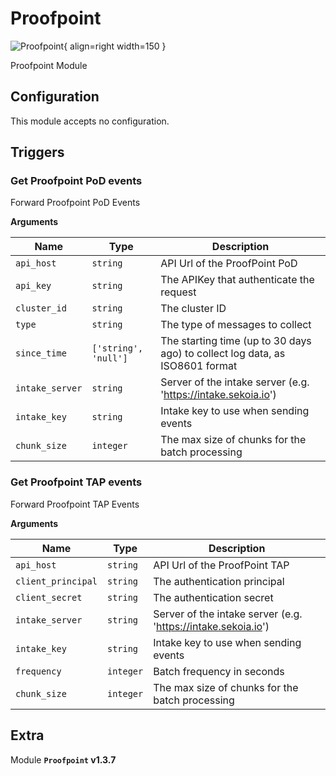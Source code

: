 # Proofpoint

![Proofpoint](/assets/playbooks/library/proofpoint.png){ align=right width=150 }

Proofpoint Module

## Configuration

This module accepts no configuration.

## Triggers

### Get Proofpoint PoD events

Forward Proofpoint PoD Events

**Arguments**

| Name      |  Type   |  Description  |
| --------- | ------- | --------------------------- |
| `api_host` | `string` | API Url of the ProofPoint PoD |
| `api_key` | `string` | The APIKey that authenticate the request |
| `cluster_id` | `string` | The cluster ID |
| `type` | `string` | The type of messages to collect |
| `since_time` | `['string', 'null']` | The starting time (up to 30 days ago) to collect log data, as ISO8601 format |
| `intake_server` | `string` | Server of the intake server (e.g. 'https://intake.sekoia.io') |
| `intake_key` | `string` | Intake key to use when sending events |
| `chunk_size` | `integer` | The max size of chunks for the batch processing |


### Get Proofpoint TAP events

Forward Proofpoint TAP Events

**Arguments**

| Name      |  Type   |  Description  |
| --------- | ------- | --------------------------- |
| `api_host` | `string` | API Url of the ProofPoint TAP |
| `client_principal` | `string` | The authentication principal |
| `client_secret` | `string` | The authentication secret |
| `intake_server` | `string` | Server of the intake server (e.g. 'https://intake.sekoia.io') |
| `intake_key` | `string` | Intake key to use when sending events |
| `frequency` | `integer` | Batch frequency in seconds |
| `chunk_size` | `integer` | The max size of chunks for the batch processing |


## Extra

Module **`Proofpoint` v1.3.7**